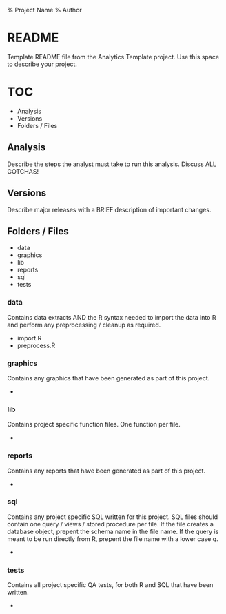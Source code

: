% Project Name
% Author

# README

Template README file from the Analytics Template project.
Use this space to describe your project.


# TOC

 - Analysis
 - Versions
 - Folders / Files


## Analysis

Describe the steps the analyst must take to run this analysis. 
Discuss ALL GOTCHAS!


## Versions

Describe major releases with a BRIEF description of important changes.


## Folders / Files

- data
- graphics
- lib
- reports
- sql
- tests


### data

Contains data extracts AND the R syntax needed to import the data into
R and perform any preprocessing / cleanup as required.

 - import.R
 - preprocess.R

### graphics

Contains any graphics that have been generated as part of this
project.

- 

 

### lib
Contains project specific function files. One function per file.

- 

 

### reports

Contains any reports that have been generated as part of this project.

- 

### sql

Contains any project specific SQL written for this project. SQL files
should contain one query / views / stored procedure per file. If the
file creates a database object, prepent the schema name in the file
name. If the query is meant to be run directly from R, prepent the
file name with a lower case q.

- 
 

### tests

Contains all project specific QA tests, for both R and SQL that have
been written.

-  
